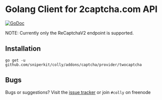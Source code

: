 # Golang Client for 2captcha.com API

[![GoDoc](https://godoc.org/github.com/gocolly/twocaptcha?status.svg)](https://godoc.org/github.com/gocolly/twocaptcha)


NOTE: Currently only the ReCaptchaV2 endpoint is supported.


## Installation

```
go get -u github.com/sniperkit/colly/addons/captcha/provider/twocaptcha
```


## Bugs

Bugs or suggestions? Visit the [issue tracker](https://github.com/gocolly/twocaptcha/issues) or join `#colly` on freenode
